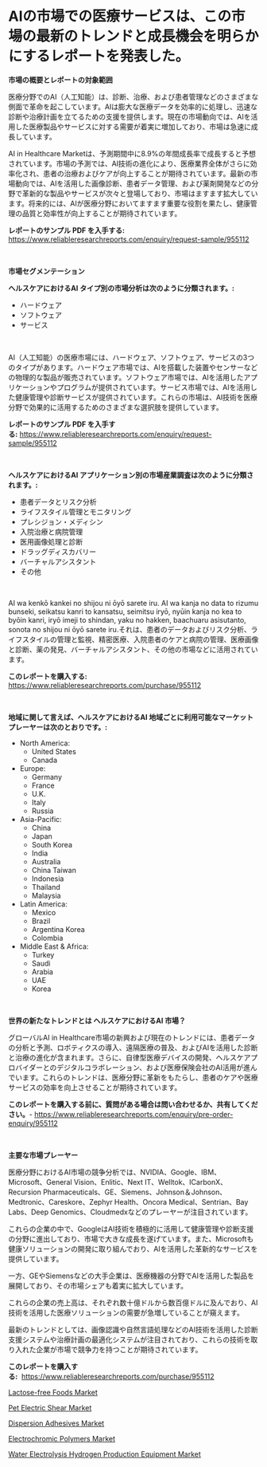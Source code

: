 <p><h1>AIの市場での医療サービスは、この市場の最新のトレンドと成長機会を明らかにするレポートを発表した。</h1></p><p><strong>市場の概要とレポートの対象範囲</strong></p>
<p><p>医療分野でのAI（人工知能）は、診断、治療、および患者管理などのさまざまな側面で革命を起こしています。AIは膨大な医療データを効率的に処理し、迅速な診断や治療計画を立てるための支援を提供します。現在の市場動向では、AIを活用した医療製品やサービスに対する需要が着実に増加しており、市場は急速に成長しています。</p><p>AI in Healthcare Marketは、予測期間中に8.9%の年間成長率で成長すると予想されています。市場の予測では、AI技術の進化により、医療業界全体がさらに効率化され、患者の治療およびケアが向上することが期待されています。最新の市場動向では、AIを活用した画像診断、患者データ管理、および薬剤開発などの分野で革新的な製品やサービスが次々と登場しており、市場はますます拡大しています。将来的には、AIが医療分野においてますます重要な役割を果たし、健康管理の品質と効率性が向上することが期待されています。</p></p>
<p><strong>レポートのサンプル PDF を入手する:</strong> <a href="https://www.reliableresearchreports.com/enquiry/request-sample/955112">https://www.reliableresearchreports.com/enquiry/request-sample/955112</a></p>
<p>&nbsp;</p>
<p><strong>市場セグメンテーション</strong></p>
<p><strong>ヘルスケアにおけるAI タイプ別の市場分析は次のように分類されます。:</strong></p>
<p><ul><li>ハードウェア</li><li>ソフトウェア</li><li>サービス</li></ul></p>
<p>&nbsp;</p>
<p><p>AI（人工知能）の医療市場には、ハードウェア、ソフトウェア、サービスの3つのタイプがあります。ハードウェア市場では、AIを搭載した装置やセンサーなどの物理的な製品が販売されています。ソフトウェア市場では、AIを活用したアプリケーションやプログラムが提供されています。サービス市場では、AIを活用した健康管理や診断サービスが提供されています。これらの市場は、AI技術を医療分野で効果的に活用するためのさまざまな選択肢を提供しています。</p></p>
<p><strong>レポートのサンプル PDF を入手する:</strong>&nbsp;<a href="https://www.reliableresearchreports.com/enquiry/request-sample/955112">https://www.reliableresearchreports.com/enquiry/request-sample/955112</a></p>
<p>&nbsp;</p>
<p><strong> ヘルスケアにおけるAI アプリケーション別の市場産業調査は次のように分類されます。:</strong></p>
<p><ul><li>患者データとリスク分析</li><li>ライフスタイル管理とモニタリング</li><li>プレシジョン・メディシン</li><li>入院治療と病院管理</li><li>医用画像処理と診断</li><li>ドラッグディスカバリー</li><li>バーチャルアシスタント</li><li>その他</li></ul></p>
<p>&nbsp;</p>
<p><p>AI wa kenkō kankei no shijou ni ōyō sarete iru. AI wa kanja no data to rizumu bunseki, seikatsu kanri to kansatsu, seimitsu iryō, nyūin kanja no kea to byōin kanri, iryō imeji to shindan, yaku no hakken, baachuaru asisutanto, sonota no shijou ni ōyō sarete iru.それは、患者のデータおよびリスク分析、ライフスタイルの管理と監視、精密医療、入院患者のケアと病院の管理、医療画像と診断、薬の発見、バーチャルアシスタント、その他の市場などに活用されています。</p></p>
<p><strong>このレポートを購入する:</strong>&nbsp; <a href="https://www.reliableresearchreports.com/purchase/955112">https://www.reliableresearchreports.com/purchase/955112</a></p>
<p>&nbsp;</p>
<p><strong>地域に関して言えば、ヘルスケアにおけるAI 地域ごとに利用可能なマーケットプレーヤーは次のとおりです。:</strong></p>
<p><ul>
    <li>
        North America:
        <ul>
            <li>United States</li>
            <li>Canada</li>
        </ul>
    </li>
    <li>
        Europe:
        <ul>
            <li>Germany</li>
            <li>France</li>
            <li>U.K.</li>
            <li>Italy</li>
            <li>Russia</li>
        </ul>
    </li>
    <li>
        Asia-Pacific:
        <ul>
            <li>China</li>
            <li>Japan</li>
            <li>South Korea</li>
            <li>India</li>
            <li>Australia</li>
            <li>China Taiwan</li>
            <li>Indonesia</li>
            <li>Thailand</li>
            <li>Malaysia</li>
        </ul>
    </li>
    <li>
        Latin America:
        <ul>
            <li>Mexico</li>
            <li>Brazil</li>
            <li>Argentina Korea</li>
            <li>Colombia</li>
        </ul>
    </li>
    <li>
        Middle East & Africa:
        <ul>
            <li>Turkey</li>
            <li>Saudi</li>
            <li>Arabia</li>
            <li>UAE</li>
            <li>Korea</li>
        </ul>
    </li>
    </ul></p>
<p>&nbsp;</p>
<p><strong>世界の新たなトレンドとは ヘルスケアにおけるAI 市場？</strong></p>
<p><p>グローバルAI in Healthcare市場の新興および現在のトレンドには、患者データの分析と予測、ロボティクスの導入、遠隔医療の普及、およびAIを活用した診断と治療の進化が含まれます。さらに、自律型医療デバイスの開発、ヘルスケアプロバイダーとのデジタルコラボレーション、および医療保険会社のAI活用が進んでいます。これらのトレンドは、医療分野に革新をもたらし、患者のケアや医療サービスの効率を向上させることが期待されています。</p></p>
<p><strong>このレポートを購入する前に、質問がある場合は問い合わせるか、共有してください。</strong>- <a href="https://www.reliableresearchreports.com/enquiry/pre-order-enquiry/955112">https://www.reliableresearchreports.com/enquiry/pre-order-enquiry/955112</a></p>
<p>&nbsp;</p>
<p><strong>主要な市場プレーヤー</strong></p>
<p><p>医療分野におけるAI市場の競争分析では、NVIDIA、Google、IBM、Microsoft、General Vision、Enlitic、Next IT、Welltok、ICarbonX、Recursion Pharmaceuticals、GE、Siemens、Johnson＆Johnson、Medtronic、Careskore、Zephyr Health、Oncora Medical、Sentrian、Bay Labs、Deep Genomics、Cloudmedxなどのプレーヤーが注目されています。</p><p>これらの企業の中で、GoogleはAI技術を積極的に活用して健康管理や診断支援の分野に進出しており、市場で大きな成長を遂げています。また、Microsoftも健康ソリューションの開発に取り組んでおり、AIを活用した革新的なサービスを提供しています。</p><p>一方、GEやSiemensなどの大手企業は、医療機器の分野でAIを活用した製品を展開しており、その市場シェアも着実に拡大しています。</p><p>これらの企業の売上高は、それぞれ数十億ドルから数百億ドルに及んでおり、AI技術を活用した医療ソリューションの需要が急増していることが窺えます。</p><p>最新のトレンドとしては、画像認識や自然言語処理などのAI技術を活用した診断支援システムや治療計画の最適化システムが注目されており、これらの技術を取り入れた企業が市場で競争力を持つことが期待されています。</p></p>
<p><strong>このレポートを購入する:</strong>&nbsp;&nbsp;<a href="https://www.reliableresearchreports.com/purchase/955112">https://www.reliableresearchreports.com/purchase/955112</a></p>
<p><p><a href="https://chivalrous-flock-a86.notion.site/Global-Lactose-free-Foods-Market-by-Types-Applications-and-Major-Players-with-Regional-Growth-Rat-9bdc483ba39643e3aa0d31889d25487d">Lactose-free Foods Market</a></p><p><a href="https://github.com/jsmusil/Market-Research-Report-List-2/blob/main/pet-electric-shear-market.md">Pet Electric Shear Market</a></p><p><a href="https://view.publitas.com/reportprime-1/dispersion-adhesives-market-size-share-trends-analysis-report-by-material-by-type-by-end-user-by-region-and-segment-forecasts-2024-2031/">Dispersion Adhesives Market</a></p><p><a href="https://view.publitas.com/reportprime-1/electrochromic-polymers-market-size-furnishes-valuable-information-encompassing-market-share-market-trends-and-projections-spanning-from-2024-to-2031/">Electrochromic Polymers Market</a></p><p><a href="https://github.com/bmorecock/Market-Research-Report-List-2/blob/main/water-electrolysis-hydrogen-production-equipment-market.md">Water Electrolysis Hydrogen Production Equipment Market</a></p></p>